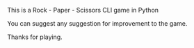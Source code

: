 This is a Rock - Paper - Scissors CLI game in Python

You can suggest any suggestion for improvement to the game.

Thanks for playing.